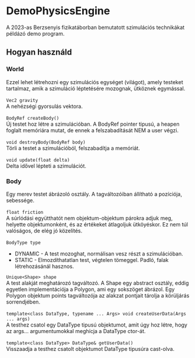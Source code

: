 # DemoPhysicsEngine
A 2023-as Berzsenyis fizikatáborban bemutatott szimulációs technikákat példázó demo program.

## Hogyan használd

### World
Ezzel lehet létrehozni egy szimulációs egységet (világot), amely testeket tartalmaz, amik a szimuláció léptetésére mozognak, ütköznek egymással.\
\
```Vec2 gravity```\
A nehézségi gyorsulás vektora.\
\
```BodyRef createBody()```\
Új testet hoz létre a szimulációban. A BodyRef pointer tipusú, a heapen foglalt memóriára mutat, de ennek a felszabadítását NEM a user végzi.\
\
```void destroyBody(BodyRef body)```\
Törli a testet a szimulációból, felszabadítja a memóriát.\
\
```void update(float delta)```\
Delta idővel lépteti a szimulációt.

### Body
Egy merev testet ábrázoló osztály. A tagváltozóiban állítható a pozíciója, sebessége.\
\
```float friction```\
A súrlódási együtthatót nem objektum-objektum párokra adjuk meg, helyette objektumonként, és az értékeket átlagoljuk ütköyéskor. Ez nem túl valóságos, de elég jó közelítés.\
\
```BodyType type```
* DYNAMIC - A test mozoghat, normálisan vesz részt a szimulációban.
* STATIC - Elmozdíthatatlan test, végtelen tömeggel. Padló, falak létrehozásánál hasznos.

```Unique<Shape> shape```\
A test alakját meghatározó tagváltozó. A Shape egy abstract osztály, eddig egyetlen implementációja a Polygon, ami egy sokszöget ábrázol. Egy Polygon objektum points tagváltozója az alakzat pontjait tárolja a körüljárás sorrendjében.\
\
```template<class DataType, typename ... Args> void createUserData(Args ... args)```\
A testhez csatol egy DataType tipusú objektumot, amit úgy hoz létre, hogy az args... argumentumokkal meghícja a DataType ctor-át.\
\
```template<class DataType> DataType& getUserData()```\
Visszaadja a testhez csatolt objektumot DataType tipusúra cast-olva.
